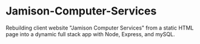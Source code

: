 # Jamison-Computer-Services
Rebuilding client website "Jamison Computer Services" from a static HTML page into a dynamic full stack app with Node, Express, and mySQL.
